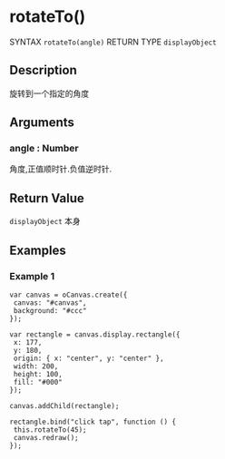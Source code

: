 # rotateTo()

SYNTAX `rotateTo(angle)` RETURN TYPE `displayObject` 

## Description 

旋转到一个指定的角度

## Arguments

### angle : Number 

角度,正值顺时针.负值逆时针. 

## Return Value

`displayObject` 本身

## Examples

### Example 1

```
var canvas = oCanvas.create({
 canvas: "#canvas",
 background: "#ccc"
});

var rectangle = canvas.display.rectangle({
 x: 177,
 y: 180,
 origin: { x: "center", y: "center" },
 width: 200,
 height: 100,
 fill: "#000"
});

canvas.addChild(rectangle);

rectangle.bind("click tap", function () {
 this.rotateTo(45);
 canvas.redraw();
});
```